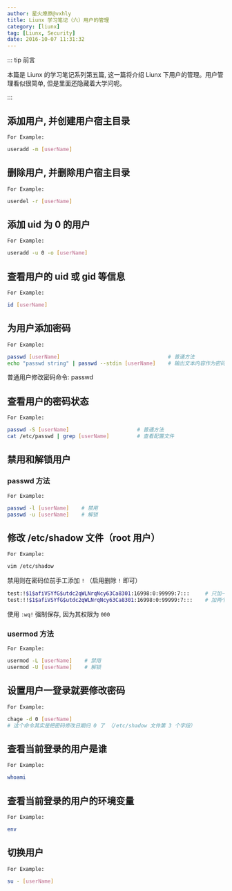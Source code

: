 ```yaml
---
author: 星火燎原@vxhly
title: Liunx 学习笔记（六）用户的管理
category: [liunx]
tag: [Liunx, Security]
date: 2016-10-07 11:31:32
---
```


::: tip 前言

本篇是 Liunx 的学习笔记系列第五篇, 这一篇将介绍 Liunx 下用户的管理。用户管理看似很简单, 但是里面还隐藏着大学问呢。

:::

<!-- more -->

## 添加用户, 并创建用户宿主目录

`For Example:`

```bash
useradd -m [userName]
```

## 删除用户, 并删除用户宿主目录

`For Example:`

```bash
userdel -r [userName]
```

## 添加 uid 为 0 的用户

`For Example:`

```bash
useradd -u 0 -o [userName]
```

## 查看用户的 uid 或 gid 等信息

`For Example:`

```bash
id [userName]
```

## 为用户添加密码

`For Example:`

```bash
passwd [userName]                                   # 普通方法
echo "passwd string" | passwd --stdin [userName]    # 输出文本内容作为密码
```

普通用户修改密码命令: passwd

## 查看用户的密码状态

`For Example:`

```bash
passwd -S [userName]                      # 普通方法
cat /etc/passwd | grep [userName]         # 查看配置文件
```

## 禁用和解锁用户

### passwd 方法

`For Example:`

```bash
passwd -l [userName]    # 禁用
passwd -u [userName]    # 解锁
```

## 修改 /etc/shadow 文件（root 用户）

`For Example:`

```bash
vim /etc/shadow
```

禁用则在密码位前手工添加 `!` （启用删除 `!` 即可）

```bash
test:!$1$afiVSYfG$utdc2qWLNrqNcy63Ca8301:16998:0:99999:7:::     # 只加一个 ！
test:!!$1$afiVSYfG$utdc2qWLNrqNcy63Ca8301:16998:0:99999:7:::    # 加两个,效果一致
```

使用 `:wq!` 强制保存, 因为其权限为 `000`

### usermod 方法

`For Example:`

```bash
usermod -L [userName]    # 禁用
usermod -U [userName]    # 解锁
```

## 设置用户一登录就要修改密码

`For Example:`

```bash
chage -d 0 [userName]
# 这个命令其实是把密码修改日期归 0 了 （/etc/shadow 文件第 3 个字段）
```

## 查看当前登录的用户是谁

`For Example:`

```bash
whoami
```

## 查看当前登录的用户的环境变量

`For Example:`

```bash
env
```

## 切换用户

`For Example:`

```bash
su - [userName]
```
